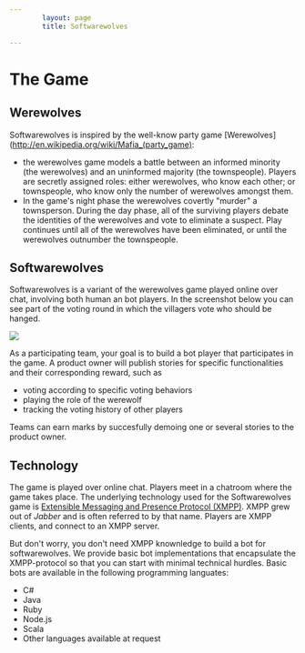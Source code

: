 ```yaml
---
        layout: page
        title: Softwarewolves

---
```


The Game
========

Werewolves
----------

Softwarewolves is inspired by the well-know party game [Werewolves](http://en.wikipedia.org/wiki/Mafia_(party_game): 
- the werewolves game models a battle between an informed minority (the werewolves) and an uninformed majority (the townspeople). Players are secretly assigned roles: either werewolves, who know each other; or townspeople, who know only the number of werewolves amongst them. 
- In the game's night phase the werewolves covertly "murder" a townsperson. During the day phase, all of the surviving players debate the identities of the werewolves and vote to eliminate a suspect. Play continues until all of the werewolves have been eliminated, or until the werewolves outnumber the townspeople. 

Softwarewolves
--------------
Softwarewolves is a variant of the werewolves game played online over chat, involving both human an bot players. In the screenshot below you can see part of the voting round in which the villagers vote who should be hanged.

![](https://raw.github.com/softwarewolves/softwarewolves.github.io/master/images/screenshot.png)

As a participating team, your goal is to build a bot player that participates in the game. A product owner will publish stories for specific functionalities and their corresponding reward, such as
* voting according to specific voting behaviors
* playing the role of the werewolf
* tracking the voting history of other players

Teams can earn marks by succesfully demoing one or several stories to the product owner. 


Technology
----------
The game is played over online chat. Players meet in a chatroom where the game takes place. The underlying technology used for the Softwarewolves game is [Extensible Messaging and Presence Protocol (XMPP)][1]. XMPP grew out of *Jabber* and is often referred to by that name. Players are XMPP clients, and connect to an XMPP server.

But don't worry, you don't need XMPP knownledge to build a bot for softwarewolves. We provide basic bot implementations that encapsulate the XMPP-protocol so that you can start with minimal technical hurdles. Basic bots are available in the following programming languates:
- C#
- Java
- Ruby
- Node.js
- Scala
- Other languages available at request

[1]: http://en.wikipedia.org/wiki/XMPP

